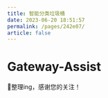 ```yaml
---
title: 智能分类垃圾桶
date: 2023-06-20 18:51:57
permalink: /pages/242e07/
article: false
---
```

# Gateway-Assist

🚀整理ing，感谢您的关注！
